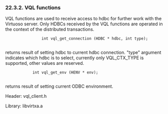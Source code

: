 <div>

<div>

<div>

<div>

### 22.3.2. VQL functions

</div>

</div>

</div>

VQL functions are used to receive access to hdbc for further work with
the Virtuoso server. Only HDBCs received by the VQL functions are
operated in the context of the distributed transactions.

``` programlisting
                int vql_get_connection (HDBC * hdbc, int type);
            
```

returns result of setting hdbc to current hdbc connection. "type"
argument indicates which hdbc is to select, currently only VQL_CTX_TYPE
is supported, other values are reserved.

``` programlisting
            int vql_get_env (HENV * env);
            
```

returns result of setting current ODBC environment.

Header: vql_client.h

Library: libvirtxa.a

</div>
